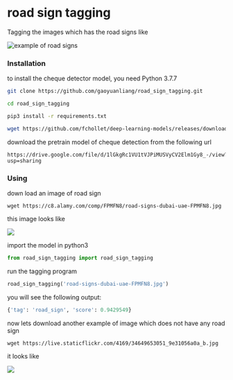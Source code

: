 # road sign tagging

Tagging the images which has the road signs like

![example of road signs](https://www.guide2dubai.com/Portals/0/Images/Living/Transportation/dubai-road-signs.jpg)


### Installation


to install the cheque detector model, you need Python 3.7.7 

```bash
git clone https://github.com/gaoyuanliang/road_sign_tagging.git

cd road_sign_tagging

pip3 install -r requirements.txt

wget https://github.com/fchollet/deep-learning-models/releases/download/v0.4/xception_weights_tf_dim_ordering_tf_kernels_notop.h5
```

download the pretrain model of cheque detection from the following url

```
https://drive.google.com/file/d/1lGkgRc1VU1tVJPiMUSVyCV2Elm1Gy8_-/view?usp=sharing
```

### Using

down load an image of road sign 

```base
wget https://c8.alamy.com/comp/FPMFN8/road-signs-dubai-uae-FPMFN8.jpg
```

this image looks like

![](https://c8.alamy.com/comp/FPMFN8/road-signs-dubai-uae-FPMFN8.jpg)


import the model in python3

```python
from road_sign_tagging import road_sign_tagging
```

run the tagging program

```python
road_sign_tagging('road-signs-dubai-uae-FPMFN8.jpg')
```

you will see the following output:

```python
{'tag': 'road_sign', 'score': 0.9429549}
```

now lets download another example of image which does not have any road sign

```base
wget https://live.staticflickr.com/4169/34649653051_9e31056a0a_b.jpg
```

it looks like 

![](https://live.staticflickr.com/4169/34649653051_9e31056a0a_b.jpg)

